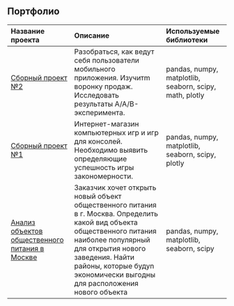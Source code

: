 ## Портфолио

| Название проекта | Описание | Используемые библиотеки | 
| :---------------------- | :---------------------- | :---------------------- |
| [Сборный проект №2](food_data) | Разобраться, как ведут себя пользователи мобильного приложения. Изучитm воронку продаж. Исследовать результаты A/A/B-эксперимента.| pandas, numpy, matplotlib, seaborn, scipy, math, plotly|
| [Сборный проект №1](game_data) | Интернет-магазин компьютерных игр и игр для консолей. Необходимо выявить определяющие успешность игры закономерности. | pandas, numpy, matplotlib, seaborn, scipy, plotly|
| [Анализ объектов общественного питания в Москве](restor_data) | Заказчик хочет открыть новый объект общественного питания в г. Москва. Определить какой вид объекта общественного питания наиболее популярный для открытия нового заведения. Найти районы, которые будуn экономически выгодны для расположения нового объекта| pandas, numpy, matplotlib, seaborn, scipy|


